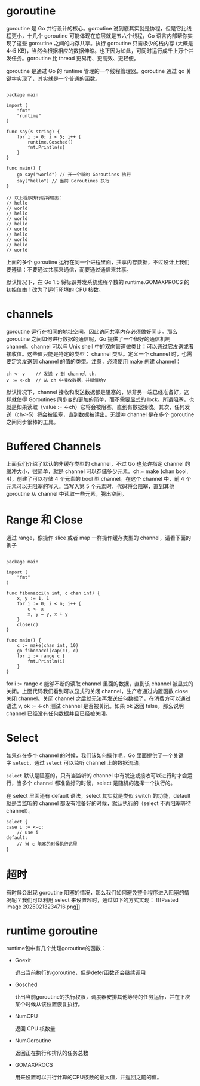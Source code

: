# goroutine
goroutine 是 Go 并行设计的核心。goroutine 说到底其实就是协程，但是它比线程更小，十几个 goroutine 可能体现在底层就是五六个线程，Go 语言内部帮你实现了这些 goroutine 之间的内存共享。执行 goroutine 只需极少的栈内存 (大概是 4~5 KB)，当然会根据相应的数据伸缩。也正因为如此，可同时运行成千上万个并发任务。goroutine 比 thread 更易用、更高效、更轻便。

goroutine 是通过 Go 的 runtime 管理的一个线程管理器。goroutine 通过 go 关键字实现了，其实就是一个普通的函数。

```

package main

import (
    "fmt"
    "runtime"
)

func say(s string) {
    for i := 0; i < 5; i++ {
        runtime.Gosched()
        fmt.Println(s)
    }
}

func main() {
    go say("world") // 开一个新的 Goroutines 执行
    say("hello") // 当前 Goroutines 执行
}

// 以上程序执行后将输出：
// hello
// world
// hello
// world
// hello
// world
// hello
// world
// hello
// world
```

上面的多个 goroutine 运行在同一个进程里面，共享内存数据，不过设计上我们要遵循：不要通过共享来通信，而要通过通信来共享。

默认情况下，在 Go 1.5 将标识并发系统线程个数的 runtime.GOMAXPROCS 的初始值由 1 改为了运行环境的 CPU 核数。

# channels
goroutine 运行在相同的地址空间，因此访问共享内存必须做好同步。那么 goroutine 之间如何进行数据的通信呢，Go 提供了一个很好的通信机制 channel。channel 可以与 Unix shell 中的双向管道做类比：可以通过它发送或者接收值。这些值只能是特定的类型： channel 类型。定义一个 channel 时，也需要定义发送到 channel 的值的类型。注意，必须使用 make 创建 channel：
```
ch <- v    // 发送 v 到 channel ch.
v := <-ch  // 从 ch 中接收数据，并赋值给v
```

默认情况下，channel 接收和发送数据都是阻塞的，除非另一端已经准备好，这样就使得 Goroutines 同步变的更加的简单，而不需要显式的 lock。所谓阻塞，也就是如果读取（value := <-ch）它将会被阻塞，直到有数据接收。其次，任何发送（ch<-5）将会被阻塞，直到数据被读出。无缓冲 channel 是在多个 goroutine 之间同步很棒的工具。

# Buffered Channels
上面我们介绍了默认的非缓存类型的 channel，不过 Go 也允许指定 channel 的缓冲大小，很简单，就是 channel 可以存储多少元素。ch:= make (chan bool, 4)，创建了可以存储 4 个元素的 bool 型 channel。在这个 channel 中，前 4 个元素可以无阻塞的写入。当写入第 5 个元素时，代码将会阻塞，直到其他 goroutine 从 channel 中读取一些元素，腾出空间。

# Range 和 Close
通过 range，像操作 slice 或者 map 一样操作缓存类型的 channel，请看下面的例子
```

package main

import (
    "fmt"
)

func fibonacci(n int, c chan int) {
    x, y := 1, 1
    for i := 0; i < n; i++ {
        c <- x
        x, y = y, x + y
    }
    close(c)
}

func main() {
    c := make(chan int, 10)
    go fibonacci(cap(c), c)
    for i := range c {
        fmt.Println(i)
    }
}
```
for i := range c 能够不断的读取 channel 里面的数据，直到该 channel 被显式的关闭。上面代码我们看到可以显式的关闭 channel，生产者通过内置函数 close 关闭 channel。关闭 channel 之后就无法再发送任何数据了，在消费方可以通过语法 v, ok := <-ch 测试 channel 是否被关闭。如果 ok 返回 false，那么说明 channel 已经没有任何数据并且已经被关闭。

# Select
如果存在多个 channel 的时候，我们该如何操作呢，Go 里面提供了一个关键字 `select`，通过 `select` 可以监听 channel 上的数据流动。

`select` 默认是阻塞的，只有当监听的 channel 中有发送或接收可以进行时才会运行，当多个 channel 都准备好的时候，select 是随机的选择一个执行的。

在 select 里面还有 default 语法，select 其实就是类似 switch 的功能，default 就是当监听的 channel 都没有准备好的时候，默认执行的（select 不再阻塞等待 channel）。

```
select {
case i := <-c:
    // use i
default:
    // 当 c 阻塞的时候执行这里
}
```

# 超时
有时候会出现 goroutine 阻塞的情况，那么我们如何避免整个程序进入阻塞的情况呢？我们可以利用 select 来设置超时，通过如下的方式实现：
![[Pasted image 20250213234716.png]]

# runtime goroutine
runtime包中有几个处理goroutine的函数：
- Goexit
    
    退出当前执行的goroutine，但是defer函数还会继续调用
    
- Gosched
    
    让出当前goroutine的执行权限，调度器安排其他等待的任务运行，并在下次某个时候从该位置恢复执行。
    
- NumCPU
    
    返回 CPU 核数量
    
- NumGoroutine
    
    返回正在执行和排队的任务总数
    
- GOMAXPROCS
    
    用来设置可以并行计算的CPU核数的最大值，并返回之前的值。

